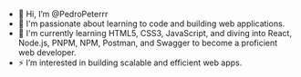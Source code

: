 - 👋 Hi, I’m @PedroPeterrr
- 👀 I'm passionate about learning to code and building web applications.
- 🌱 I'm currently learning HTML5, CSS3, JavaScript, and diving into React, Node.js, PNPM, NPM, Postman, and Swagger to become a proficient web developer.
- ⚡️ I’m interested in building scalable and efficient web apps.

<!---
PedroPeterrr/PedroPeterrr is a ✨ special ✨ repository because its `README.md` (this file) appears on your GitHub profile.
You can click the Preview link to take a look at your changes.
--->
